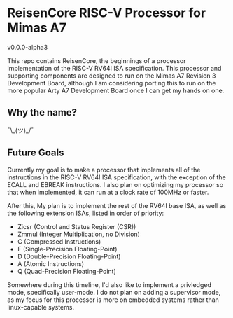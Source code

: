 # ReisenCore RISC-V Processor for Mimas A7

v0.0.0-alpha3

This repo contains ReisenCore, the beginnings of a processor implementation of
the RISC-V RV64I ISA specification. This processor and supporting components are
designed to run on the Mimas A7 Revision 3 Development Board, although I am
considering porting this to run on the more popular Arty A7 Development Board
once I can get my hands on one.

## Why the name?

¯\\\_(ツ)\_/¯

## Future Goals

Currently my goal is to make a processor that implements all of the instructions
in the RISC-V RV64I ISA specification, with the exception of the ECALL and
EBREAK instructions. I also plan on optimizing my processor so that when
implemented, it can run at a clock rate of 100MHz or faster.

After this, My plan is to implement the rest of the RV64I base ISA, as well as
the following extension ISAs, listed in order of priority:

- Zicsr (Control and Status Register (CSR))
- Zmmul (Integer Multiplication, no Division)
- C (Compressed Instructions)
- F (Single-Precision Floating-Point)
- D (Double-Precision Floating-Point)
- A (Atomic Instructions)
- Q (Quad-Precision Floating-Point)

Somewhere during this timeline, I'd also like to implement a privledged mode,
specifically user-mode. I do not plan on adding a supervisor mode, as my focus
for this processor is more on embedded systems rather than linux-capable
systems.
